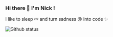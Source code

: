 ### Hi there 👋 I'm Nick !

I like to sleep 💤 and turn sadness 😢 into code ✨

![Github status](https://github-readme-stats.vercel.app/api?username=N1cus0r&count_private=true&show_icons=true&theme=radical)
